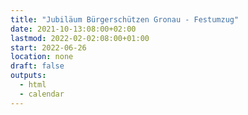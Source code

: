 ```yaml
---
title: "Jubiläum Bürgerschützen Gronau - Festumzug"
date: 2021-10-13:08:00+02:00
lastmod: 2022-02-02:08:00+01:00
start: 2022-06-26
location: none
draft: false
outputs:
  - html
  - calendar
---
```


